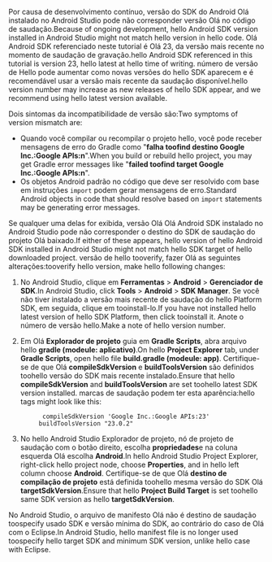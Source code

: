 <span data-ttu-id="7ab21-101">Por causa de desenvolvimento contínuo, versão do SDK do Android Olá instalado no Android Studio pode não corresponder versão Olá no código de saudação.</span><span class="sxs-lookup"><span data-stu-id="7ab21-101">Because of ongoing development, hello Android SDK version installed in Android Studio might not match hello version in hello code.</span></span> <span data-ttu-id="7ab21-102">Olá Android SDK referenciado neste tutorial é Olá 23, da versão mais recente no momento de saudação de gravação.</span><span class="sxs-lookup"><span data-stu-id="7ab21-102">hello Android SDK referenced in this tutorial is version 23, hello latest at hello time of writing.</span></span> <span data-ttu-id="7ab21-103">número de versão de Hello pode aumentar como novas versões do hello SDK aparecem e é recomendável usar a versão mais recente da saudação disponível.</span><span class="sxs-lookup"><span data-stu-id="7ab21-103">hello version number may increase as new releases of hello SDK appear, and we recommend using hello latest version available.</span></span>

<span data-ttu-id="7ab21-104">Dois sintomas da incompatibilidade de versão são:</span><span class="sxs-lookup"><span data-stu-id="7ab21-104">Two symptoms of version mismatch are:</span></span>

- <span data-ttu-id="7ab21-105">Quando você compilar ou recompilar o projeto hello, você pode receber mensagens de erro do Gradle como "**falha toofind destino Google Inc.:Google APIs:n**".</span><span class="sxs-lookup"><span data-stu-id="7ab21-105">When you build or rebuild hello project, you may get Gradle error messages like "**failed toofind target Google Inc.:Google APIs:n**".</span></span>
- <span data-ttu-id="7ab21-106">Os objetos Android padrão no código que deve ser resolvido com base em instruções `import` podem gerar mensagens de erro.</span><span class="sxs-lookup"><span data-stu-id="7ab21-106">Standard Android objects in code that should resolve based on `import` statements may be generating error messages.</span></span>

<span data-ttu-id="7ab21-107">Se qualquer uma delas for exibida, versão Olá Olá Android SDK instalado no Android Studio pode não corresponder o destino do SDK de saudação do projeto Olá baixado.</span><span class="sxs-lookup"><span data-stu-id="7ab21-107">If either of these appears, hello version of hello Android SDK installed in Android Studio might not match hello SDK target of hello downloaded project.</span></span> <span data-ttu-id="7ab21-108">versão de hello tooverify, fazer Olá as seguintes alterações:</span><span class="sxs-lookup"><span data-stu-id="7ab21-108">tooverify hello version, make hello following changes:</span></span>

1. <span data-ttu-id="7ab21-109">No Android Studio, clique em **Ferramentas** > **Android** > **Gerenciador de SDK**.</span><span class="sxs-lookup"><span data-stu-id="7ab21-109">In Android Studio, click **Tools** > **Android** > **SDK Manager**.</span></span> <span data-ttu-id="7ab21-110">Se você não tiver instalado a versão mais recente de saudação do hello Platform SDK, em seguida, clique em tooinstall-lo.</span><span class="sxs-lookup"><span data-stu-id="7ab21-110">If you have not installed hello latest version of hello SDK Platform, then click tooinstall it.</span></span> <span data-ttu-id="7ab21-111">Anote o número de versão hello.</span><span class="sxs-lookup"><span data-stu-id="7ab21-111">Make a note of hello version number.</span></span>
2. <span data-ttu-id="7ab21-112">Em Olá **Explorador de projeto** guia em **Gradle Scripts**, abra arquivo hello **gradle (modeule: aplicativo)**.</span><span class="sxs-lookup"><span data-stu-id="7ab21-112">On hello **Project Explorer** tab, under **Gradle Scripts**, open hello file **build.gradle (modeule: app)**.</span></span> <span data-ttu-id="7ab21-113">Certifique-se de que Olá **compileSdkVersion** e **buildToolsVersion** são definidos toohello versão do SDK mais recente instalado.</span><span class="sxs-lookup"><span data-stu-id="7ab21-113">Ensure that hello **compileSdkVersion** and **buildToolsVersion** are set toohello latest SDK version installed.</span></span> <span data-ttu-id="7ab21-114">marcas de saudação podem ter esta aparência:</span><span class="sxs-lookup"><span data-stu-id="7ab21-114">hello tags might look like this:</span></span>

             compileSdkVersion 'Google Inc.:Google APIs:23'
            buildToolsVersion "23.0.2"
3. <span data-ttu-id="7ab21-115">No hello Android Studio Explorador de projeto, nó de projeto de saudação com o botão direito, escolha **propriedades**e na coluna esquerda Olá escolha **Android**.</span><span class="sxs-lookup"><span data-stu-id="7ab21-115">In hello Android Studio Project Explorer, right-click hello project node, choose **Properties**, and in hello left column choose **Android**.</span></span> <span data-ttu-id="7ab21-116">Certifique-se de que Olá **destino de compilação de projeto** está definida toohello mesma versão do SDK Olá **targetSdkVersion**.</span><span class="sxs-lookup"><span data-stu-id="7ab21-116">Ensure that hello **Project Build Target** is set toohello same SDK version as hello **targetSdkVersion**.</span></span>

<span data-ttu-id="7ab21-117">No Android Studio, o arquivo de manifesto Olá não é destino de saudação toospecify usado SDK e versão mínima do SDK, ao contrário do caso de Olá com o Eclipse.</span><span class="sxs-lookup"><span data-stu-id="7ab21-117">In Android Studio, hello manifest file is no longer used toospecify hello target SDK and minimum SDK version, unlike hello case with Eclipse.</span></span>
